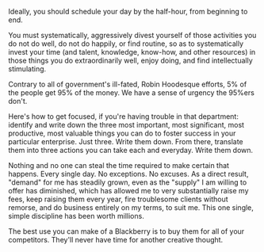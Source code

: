 
Ideally, you should schedule your day by the half-hour, from beginning to end.

You must systematically, aggressively divest yourself of those activities you do not do well, do not do happily, or find routine, so as to systematically invest your time (and talent, knowledge, know-how, and other resources) in those things you do extraordinarily well, enjoy doing, and find intellectually stimulating.

Contrary to all of government's ill-fated, Robin Hoodesque efforts, 5% of the people get 95% of the money. We have a sense of urgency the 95%ers don't.

Here's how to get focused, if you're having trouble in that department: identify and write down the three most important, most significant, most productive, most valuable things you can do to foster success in your particular enterprise. Just three. Write them down. From there, translate them into three actions you can take each and everyday. Write them down.

Nothing and no one can steal the time required to make certain that happens. Every single day. No exceptions. No excuses. As a direct result, "demand" for me has steadily grown, even as the "supply" I am willing to offer has diminished, which has allowed me to very substantially raise my fees, keep raising them every year, fire troublesome clients without remorse, and do business entirely on my terms, to suit me. This one single, simple discipline has been worth millions.

The best use you can make of a Blackberry is to buy them for all of your competitors. They'll never have time for another creative thought.
